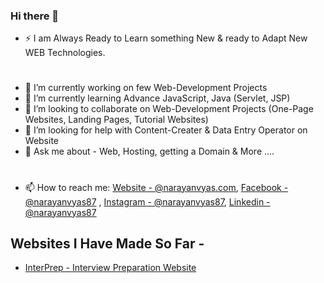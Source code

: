 ### Hi there 👋

- ⚡ I am Always Ready to Learn something New & ready to Adapt New WEB Technologies.
#
- 🔭 I’m currently working on few Web-Development Projects
- 🌱 I’m currently learning Advance JavaScript, Java (Servlet, JSP)
- 👯 I’m looking to collaborate on Web-Development Projects (One-Page Websites, Landing Pages, Tutorial Websites)
- 🤔 I’m looking for help with Content-Creater & Data Entry Operator on Website
- 💬 Ask me about - Web, Hosting, getting a Domain & More ....
#
- 📫 How to reach me: [Website - @narayanvyas.com](https://www.narayanvyas.org/), 
[Facebook - @narayanvyas87](https://facebook.com/narayanvyas87) ,
[Instagram - @narayanvyas87](https://instagram.com/narayanvyas87),
[Linkedin - @narayanvyas87](https://www.linkedin.com/in/narayanvyas87/)


## Websites I Have Made So Far -
- [InterPrep - Interview Preparation Website ](https://rahul-sharma-github.github.io/Interview-Preparation-Website/)



